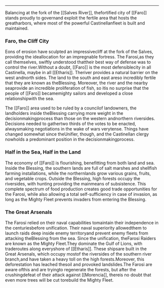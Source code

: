 ___
Balancing at the fork of the [[Salves River]], thefortified city of [[Faro]] stands proudly to governand exploit the fertile area that hosts the greatharbors, where most of the powerful Castinellanfleet is built and maintained.

### Faro, the Cliff City
Eons of erosion have sculpted an impressivecliff at the fork of the Salves, providing the ideallocation for an impregnable fortress. The Farosi,as they call themselves, swiftly understood thattheir best way of defense was to control the river.Without a doubt, [[Faro]] is the most defensiblecity in all Castinella, maybe in all [[Etharis]]. Theriver provides a natural barrier on the west andnorth sides. The land to the south and east areso incredibly fertile that they are known as theBlessing. Moreover, the river and the nearby seaprovide an incredible proliferation of fish, so itis no surprise that the people of [[Faro]] becamemighty sailors and developed a close relationshipwith the sea.

The [[Faro]] area used to be ruled by a councilof landowners, the landholders inside theBlessing carrying more weight in the decisionmakingprocess than those on the western andnorthern riversides. Decisions needed to gathertwo thirds of the votes to be enacted, alwaysmaking negotiations in the wake of wars verytense. Things have changed somewhat since theUnifier, though, and the Castinellan clergy nowholds a predominant position in the decisionmakingprocess.

### Half in the Sea, Half in the Land
The economy of [[Faro]] is flourishing, benefitting from both land and sea. Inside the Blessing, the southern lands are full of salt marshes and shellfish farming installations, while the northernlands grow various grains, fruits, and vegetable crops. Outside the Blessing, high forests occupy the riversides, with hunting providing the mainmeans of subsistence. This complete spectrum of food production creates good trade opportunities for the Farosi, while also allowing a total self-sufficiency in case of invasion, as long as the Mighty Fleet prevents invaders from entering the Blessing.

### The Great Arsenals
The Farosi relied on their naval capabilities tomaintain their independence in the centuriesbefore unification. Their naval superiority allowedthem to launch raids deep inside enemy territoryand prevent enemy fleets from attacking theBlessing from the sea. Since the unification, theFarosi Raiders are known as the Mighty Fleet.They dominate the Gulf of Lions, with traderoutes along everyshore of [[Etharis]]. These shipsare built in the Great Arsenals, which occupy mostof the riversides of the southern river branch,and have taken a heavy toll on the high forests.Moreover, this deforestation has leached thesoil and provoked landslides.The Farosi are aware ofthis and are tryingto regenerate the forests, but after the crushingdefeat of their attack against [[Morencia]], thereis no doubt that even more trees will be cut torebuild the Mighty Fleet.


